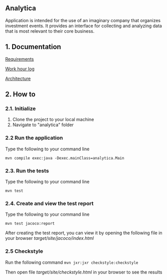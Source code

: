 ## Analytica

Application is intended for the use of an imaginary company that organizes investment events.
It provides an interface for collecting and analyzing data that is most relevant to their core business.

## 1. Documentation

[Requirements](https://github.com/MikaelTornwall/ot-harjoitustyo/tree/master/documentation/requirements.md)

[Work hour log](https://github.com/MikaelTornwall/ot-harjoitustyo/tree/master/documentation/workhours.md)

[Architecture](https://github.com/MikaelTornwall/ot-harjoitustyo/tree/master/documentation/architecture.md)

## 2. How to

### 2.1. Initialize

1. Clone the project to your local machine
2. Navigate to "analytica" folder

### 2.2 Run the application

Type the following to your command line

`mvn compile exec:java -Dexec.mainClass=analytica.Main`

### 2.3. Run the tests

Type the following to your command line

`mvn test`

### 2.4. Create and view the test report

Type the following to your command line

`mvn test jacoco:report`

After creating the test report, you can view it by opening the following file in your browser _target/site/jacoco/index.html_

### 2.5 Checkstyle

Run the following command `mvn jxr:jxr checkstyle:checkstyle`

Then open file _target/site/checkstyle.html_ in your browser to see the results
